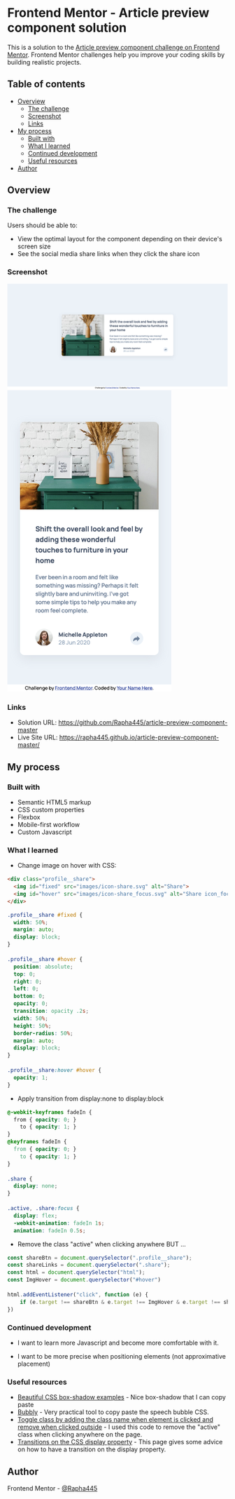 # Frontend Mentor - Article preview component solution

This is a solution to the [Article preview component challenge on Frontend Mentor](https://www.frontendmentor.io/challenges/article-preview-component-dYBN_pYFT). Frontend Mentor challenges help you improve your coding skills by building realistic projects. 

## Table of contents

- [Overview](#overview)
  - [The challenge](#the-challenge)
  - [Screenshot](#screenshot)
  - [Links](#links)
- [My process](#my-process)
  - [Built with](#built-with)
  - [What I learned](#what-i-learned)
  - [Continued development](#continued-development)
  - [Useful resources](#useful-resources)
- [Author](#author)

## Overview

### The challenge

Users should be able to:

- View the optimal layout for the component depending on their device's screen size
- See the social media share links when they click the share icon

### Screenshot

![](/screenshot_desktop.png)
![](/screenshot_mobile.png)

### Links

- Solution URL: https://github.com/Rapha445/article-preview-component-master
- Live Site URL: https://rapha445.github.io/article-preview-component-master/

## My process

### Built with

- Semantic HTML5 markup
- CSS custom properties
- Flexbox
- Mobile-first workflow
- Custom Javascript

### What I learned

- Change image on hover with CSS:

```html
<div class="profile__share">
  <img id="fixed" src="images/icon-share.svg" alt="Share">
  <img id="hover" src="images/icon-share_focus.svg" alt="Share icon_focus">
</div>
```

```css
.profile__share #fixed {
  width: 50%;
  margin: auto;
  display: block;
}

.profile__share #hover {
  position: absolute;
  top: 0;
  right: 0;
  left: 0;
  bottom: 0;
  opacity: 0;
  transition: opacity .2s;
  width: 50%;
  height: 50%;
  border-radius: 50%;
  margin: auto;
  display: block;
}

.profile__share:hover #hover {
  opacity: 1;
}
```

- Apply transition from display:none to display:block

```css
@-webkit-keyframes fadeIn {
  from { opacity: 0; }
    to { opacity: 1; }
}
@keyframes fadeIn {
  from { opacity: 0; }
    to { opacity: 1; }
}

.share {
  display: none;
}

.active, .share:focus {
  display: flex;
  -webkit-animation: fadeIn 1s;
  animation: fadeIn 0.5s;
```

- Remove the class "active" when clicking anywhere BUT ...

```js
const shareBtn = document.querySelector(".profile__share");
const shareLinks = document.querySelector(".share");
const html = document.querySelector("html");
const ImgHover = document.querySelector("#hover")

html.addEventListener("click", function (e) {
    if (e.target !== shareBtn & e.target !== ImgHover & e.target !== shareLinks) shareLinks.classList.remove("active");
})
```

### Continued development

- I want to learn more Javascript and become more comfortable with it.

- I want to be more precise when positioning elements (not approximative placement)

### Useful resources

- [Beautiful CSS box-shadow examples](https://getcssscan.com/css-box-shadow-examples) - Nice box-shadow that I can copy paste
- [Bubbly](http://projects.verou.me/bubbly/) - Very practical tool to copy paste the speech bubble CSS.
- [Toggle class by adding the class name when element is clicked and remove when clicked outside](https://www.geeksforgeeks.org/toggle-class-by-adding-the-class-name-when-element-is-clicked-and-remove-when-clicked-outside/) - I used this code to remove the "active" class when clicking anywhere on the page.
- [Transitions on the CSS display property](https://stackoverflow.com/questions/3331353/transitions-on-the-css-display-property) - This page gives some advice on how to have a transition on the display property.

## Author

Frontend Mentor - [@Rapha445](https://www.frontendmentor.io/profile/Rapha445)
